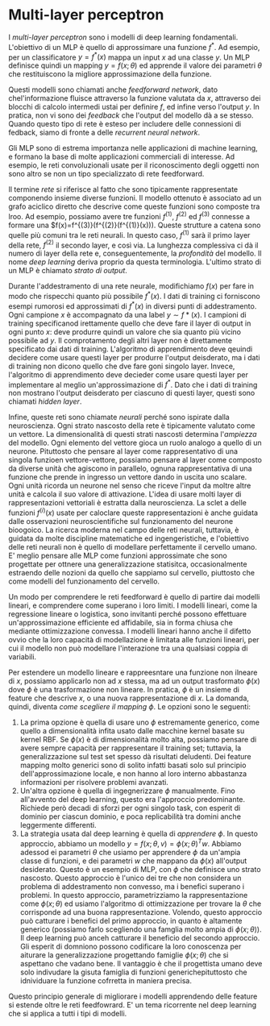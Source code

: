 # Multi-layer perceptron

I *multi-layer perceptron* sono i modelli di deep learning fondamentali. L'obiettivo di un MLP è quello di approssimare una funzione $f^*$. Ad esempio, per un classificatore $y=f^*(x)$ mappa un input $x$ ad una classe $y$. Un MLP definisce quindi un mapping $y = f(x; \theta)$ ed apprende il valore dei parametri $\theta$ che restituiscono la migliore approssimazione della funzione.

Questi modelli sono chiamati anche *feedforward network*, dato chel'informazione fluisce attraverso la funzione valutata da $x$, attraverso dei blocchi di calcolo intermedi ustai per definire $f$, ed infine verso l'output $y$. In pratica, non vi sono dei *feedback* che l'output del modello dà a se stesso. Quando questo tipo di rete è esteso per includere delle connessioni di fedback, siamo di fronte a delle *recurrent neural network*.

Gli MLP sono di estrema importanza nelle applicazioni di machine learning, e formano la base di molte applicazioni commerciali di interesse. Ad esempio, le reti convoluzionali usate per il riconoscimento degli oggetti non sono altro se non un tipo specializzato di rete feedforward.

Il termine *rete* si riferisce al fatto che sono tipicamente rappresentate componendo insieme diverse funzioni. Il modello ottenuto è associato ad un grafo aciclico diretto che descrive come queste funzioni sono composte tra lroo. Ad esempio, possiamo avere tre funzioni $f^{(1)}$, $f^{(2)}$ ed $f^{(3)}$ connesse a formare una $f(x)=f^{(3)}(f^{(2)}(f^{(1)}(x))). Queste strutture a catena sono quelle più comuni tra le reti neurali. In questo caso, $f^{(1)}$ sarà il primo layer della rete, $f^{(2)}$ il secondo layer, e così via. La lunghezza complessiva ci dà il numero di layer della rete e, conseguentemente, la *profondità* del modello. Il nome *deep learning* deriva proprio da questa terminologia. L'ultimo strato di un MLP è chiamato *strato di output*. 

Durante l'addestramento di una rete neurale, modifichiamo $f(x)$ per fare in modo che rispecchi quanto più possibile $f^{*}(x)$. I dati di training ci forniscono esempi rumorosi ed approssimati di $f^{*}(x)$ in diversi punti di addestramento. Ogni campione $x$ è accompagnato da una label $y \sim f*(x)$. I campioni di training specificanod irettamente quello che deve fare il layer di output in ogni punto $x$: deve produrre quindi un valore che sia quanto più vicino possibile ad $y$. Il comprotamento degli altri layer non è direttamente specificato dai dati di training. L'algoritmo di apprendimento deve qeuindi decidere come usare questi layer per produrre l'output deisderato, ma i dati di training non dicono quello che dve fare goni singolo layer. Invece, l'algoritmo di apprendimento deve decieder come usare questi layer per implementare al meglio un'approssimazione di $f^{*}$. Dato che i dati di training non mostrano l'output deisderato per ciascuno di questi layer, questi sono chiamati *hidden layer*.

Infine, queste reti sono chiamate *neurali* perché sono ispirate dalla neuroscienza. Ogni strato nascosto della rete è tipicamente valutato come un vettore. La dimensionalità di questi strati nascosti determina l'*ampiezza* del modello. Ogni elemento del vettore gioca un ruolo analogo a quello di un neurone. Pituttosto che pensare al layer come rappresentativo di una singola funzioen vettore-vettore, possiamo pensare al layer come composto da diverse unità che agiscono in parallelo, ognuna rappresentativa di una funzione che prende in ingresso un vettore dando in uscita uno scalare. Ogni unità ricorda un neurone nel senso che riceve l'input da moltre altre unità e calcola il suo valore di attivazione. L'idea di usare molti layer di rappresentazioni vettoriali è estratta dalla neuroscienza. La sclet a delle funzioni $f^{(i)}(x)$ usate per caloclare queste rappresentazioni è anche guidata dalle osservazioni neuroscientifiche sul funzionamento del neurone bioogoico. La ricerca moderna nel campo delle reti neurali, tuttavia, è guidata da molte discipline matematiche ed ingengeristiche, e l'obiettivo delle reti neurali non è quello di modellare perfettamente il cervello umano. E' meglio pensare alle MLP come funzioni approssimate che sono progettate per ottnere una generalizzazione statisitca, occasionalmente estraendo delle nozioni da quello che sappiamo sul cervello, piuttosto che come modelli del funzionamento del cervello.

Un modo per comprendere le reti feedforward è quello di partire dai modelli lineari, e comprendere come superano i loro limiti. I modelli lineari, come la regressione lineare o logistica, sono invitanti perché possono effettuare un'approssimazione efficiente ed affidabile, sia in forma chiusa che mediante ottimizzazione convessa. I modelli lineari hanno anche il difetto ovvio che la loro capacità di modellazione è limitata alle funzioni lineari, per cui il modello non può modellare l'interazione tra una qualsiasi coppia di variabili.

Per estendere un modello lineare e rappreesntare una funzione non ilneare di $x$, possiamo applicarlo non ad $x$ stessa, ma ad un output trasformato $\phi(x)$ dove $\phi$ è una trasformazione non lineare. In pratica, $\phi$ è un insieme di feature che descrive $x$, o una nuova rappresentazione di $x$. La domanda, quindi, diventa *come scegliere il mapping $\phi$*. Le opzioni sono le seguenti:

1. La prima opzione è quella di usare uno $\phi$ estremamente generico, come quello a dimensionalità infita usato dalle macchine kernel basate su kernel RBF. Se $\phi(x)$ è di dimensionalità molto alta, possiamo pensare di avere sempre capacità per rappresentare il training set; tuttavia, la generalizzazione sul test set spesso dà risultati deludenti. Dei feature mapping molto generici sono di solito infatti basati solo sul principio dell'approssimazione locale, e non hanno al loro interno abbastanza informazioni per risolvere problemi avanzati.
2. Un'altra opzione è quella di ingegnerizzare $\phi$ manualmente. Fino all'avvento del deep learning, questo era l'approccio predominante. Richiede però decadi di sforzi per ogni singolo task, con esperit di dominio per ciascun dominio, e poca replicabilità tra domini anche leggermente differenti.
3. La strategia usata dal deep learning è quella di *apprendere* $\phi$. In questo approccio, abbiamo un modello $y=f(x; \theta, v)=\phi(x; \theta)^Tw$. Abbiamo adessod ei parametri $\theta$ che usiamo per apprendere $\phi$ da un'ampia classe di funzioni, e dei parametri $w$ che mappano da $\phi(x)$ all'output desiderato. Questo è un esempio di MLP, con $\phi$ che definisce uno strato nascosto. Questo approccio è l'unico dei tre che non considera un problema di addestramento non convesso, ma i benefici superano i problemi. In questo approccio, parametrizziamo la rappresentazione come $\phi(x; \theta)$ ed usiamo l'algoritmo di ottimizzazione per trovare la $\theta$ che corrisponde ad una buona rappresentazione. Volendo, questo approccio può catturare i benefici del primo approccio, in quanto è altamente generico (possiamo farlo scegliendo una famglia molto ampia di $\phi(x; \theta)$). Il deep learning può anceh catturare il beneficio del secondo approccio. Gli esperit di domniono possono codificare la loro conoscenza per aiturare la generalizzazione progettando famiglie $\phi(x; \theta)$ che si aspettano che vadano bene. Il vantaggio è che il progettista umano deve solo indivudare la gisuta famiglia di funzioni generichepituttosto che idnividuare la funzione cofrretta in maniera precisa.

Questo principio generale di migliorare i modelli apprendendo delle feature si estende oltre le reti feedfowrard. E' un tema ricorrente nel deep learning che si applica a tutti i tipi di modelli.



